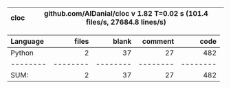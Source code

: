 cloc|github.com/AlDanial/cloc v 1.82  T=0.02 s (101.4 files/s, 27684.8 lines/s)
--- | ---

Language|files|blank|comment|code
:-------|-------:|-------:|-------:|-------:
Python|2|37|27|482
--------|--------|--------|--------|--------
SUM:|2|37|27|482
